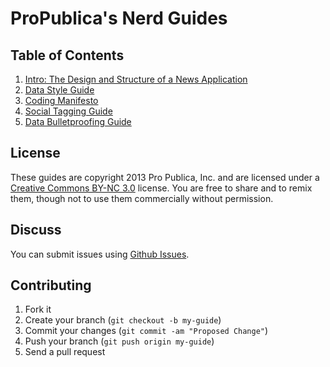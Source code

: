 # ProPublica's Nerd Guides

## Table of Contents

1. [Intro: The Design and Structure of a News Application](design-structure.md)
2. [Data Style Guide](news-apps.md)
3. [Coding Manifesto](coding-manifesto.md)
4. [Social Tagging Guide](social-tags.html)
5. [Data Bulletproofing Guide](data-bulletproofing.md)

## License

These guides are copyright 2013 Pro Publica, Inc. and are licensed under a [Creative Commons BY-NC 3.0](http://creativecommons.org/licenses/by-nc/3.0/) license. You are free to share and to remix them, though not to use them commercially without permission.

## Discuss

You can submit issues using [Github Issues](https://github.com/propublica/guides/issues).

## Contributing

1. Fork it
2. Create your branch (`git checkout -b my-guide`)
3. Commit your changes (`git commit -am "Proposed Change"`)
4. Push your branch (`git push origin my-guide`)
5. Send a pull request
